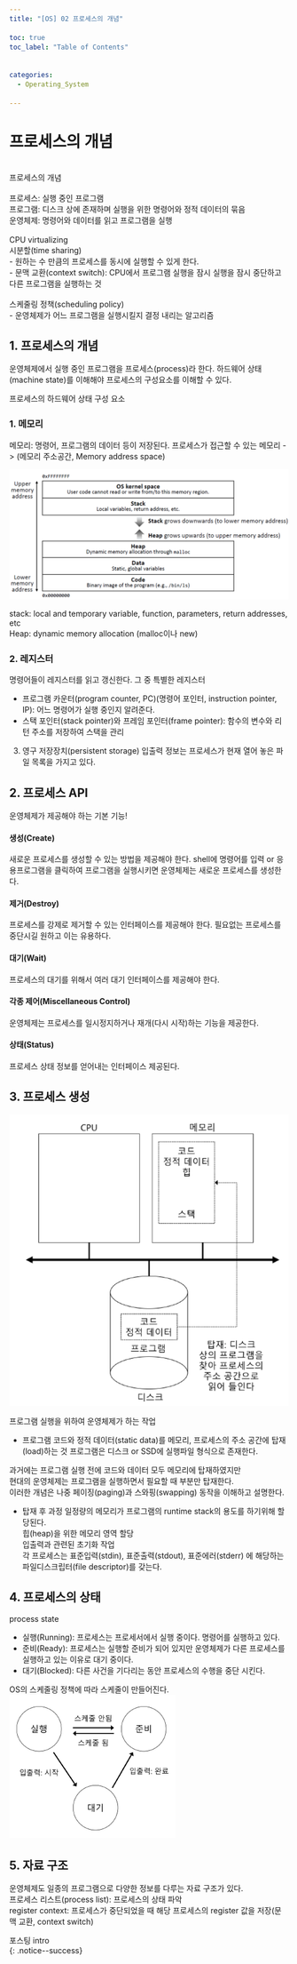 ```yaml
---
title: "[OS] 02 프로세스의 개념"

toc: true
toc_label: "Table of Contents"


categories:
  - Operating_System

---
```


# 프로세스의 개념

<br>
프로세스의 개념<br>
<br>
프로세스: 실행 중인 프로그램<br>
프로그램: 디스크 상에 존재하며 실행을 위한 명령어와 정적 데이터의 묶음<br>
운영체제: 명령어와 데이터를 읽고 프로그램을 실행<br>
<br>
CPU virtualizing<br>
시분할(time sharing)<br>
- 원하는 수 만큼의 프로세스를 동시에 실행할 수 있게 한다.<br>
- 문맥 교환(context switch): CPU에서 프로그램 실행을 잠시 실행을 잠시 중단하고 다른 프로그램을 실행하는 것<br>
<br>
스케줄링 정책(scheduling policy)<br>
- 운영체제가 어느 프로그램을 실행시킬지 결정 내리는 알고리즘<br>


## 1. 프로세스의 개념
운영체제에서 실행 중인 프로그램을 프로세스(process)라 한다.
하드웨어 상태(machine state)를 이해해야 프로세스의 구성요소를 이해할 수 있다.

프로세스의 하드웨어 상태 구성 요소

### 1. 메모리
메모리: 명령어, 프로그램의 데이터 등이 저장된다.
프로세스가 접근할 수 있는 메모리 -> (메모리 주소공간, Memory address space)

![Memmory Address Space](/assets/images/OS_img/pic_7_0_address_space.png)

stack: local and temporary variable, function, parameters, return addresses, etc  
Heap: dynamic memory allocation (malloc이나 new)  
  
  
### 2. 레지스터
명령어들이 레지스터를 읽고 갱신한다.
그 중 특별한 레지스터
 - 프로그램 카운터(program counter, PC)(명령어 포인터, instruction pointer, IP):
    어느 명령어가 실행 중인지 알려준다.
 - 스택 포인터(stack pointer)와 프레임 포인터(frame pointer):
    함수의 변수와 리턴 주소를 저장하여 스택을 관리

3. 영구 저장장치(persistent storage)
  입출력 정보는 프로세스가 현재 열어 놓은 파일 목록을 가지고 있다.


## 2. 프로세스 API
운영체제가 제공해야 하는 기본 기능!
#### 생성(Create)
새로운 프로세스를 생성할 수 있는 방법을 제공해야 한다.
shell에 명령어를 입력 or 응용프로그램을 클릭하여 프로그램을 실행시키면
운영체제는 새로운 프로세스를 생성한다.
#### 제거(Destroy)
프로세스를 강제로 제거할 수 있는 인터페이스를 제공해야 한다.
필요없는 프로세스를 중단시길 원하고 이는 유용하다.
#### 대기(Wait)
프로세스의 대기를 위해서 여러 대기 인터페이스를 제공해야 한다.
#### 각종 제어(Miscellaneous Control)
운영체제는 프로세스를 일시정지하거나 재개(다시 시작)하는 기능을 제공한다.
#### 상태(Status)
프로세스 상태 정보를 얻어내는 인터페이스 제공된다.


## 3. 프로세스 생성
![탑재 프로그램에서 프로세스로](/assets/images/OS_img/pic_7_1.png)

프로그램 실행을 위하여 운영체제가 하는 작업  
- 프로그램 코드와 정적 데이터(static data)를 메모리, 프로세스의 주소 공간에 탑재(load)하는 것
프로그램은 디스크 or SSD에 실행파일 형식으로 존재한다.  
  
과거에는 프로그램 실행 전에 코드와 데이터 모두 메모리에 탑재하였지만  
현대의 운영체제는 프로그램을 실행하면서 필요할 때 부분만 탑재한다.  
이러한 개념은 나중 페이징(paging)과 스와핑(swapping) 동작을 이해하고 설명한다.  
  
  
- 탑재 후 과정
일정량의 메모리가 프로그램의 runtime stack의 용도를 하기위해 할당된다.  
힙(heap)을 위한 메모리 영역 할당  
입출력과 관련된 초기화 작업  
각 프로세스는 표준입력(stdin), 표준출력(stdout), 표준에러(stderr) 에 해당하는 파일디스크립터(file descriptor)를 갖는다.  
  
   
## 4. 프로세스의 상태  
process state  
- 실행(Running): 프로세스는 프로세서에서 실행 중이다. 명령어를 실행하고 있다.  
- 준비(Ready): 프로세스는 실행할 준비가 되어 있지만 운영체제가 다른 프로세스를 실행하고 있는 이유로 대기 중이다.  
- 대기(Blocked): 다른 사건을 기다리는 동안 프로세스의 수행을 중단 시킨다.  
  
OS의 스케줄링 정책에 따라 스케줄이 만들어진다.  
![프로세스: 상태 전이](/assets/images/OS_img/pic_7_2.png)  


## 5. 자료 구조  

운영체제도 일종의 프로그램으로 다양한 정보를 다루는 자료 구조가 있다.  
프로세스 리스트(process list): 프로세스의 상태 파악  
register context: 프로세스가 중단되었을 때 해당 프로세스의 register 값을 저장(문맥 교환, context switch)  


포스팅
intro<br>
{: .notice--success}
